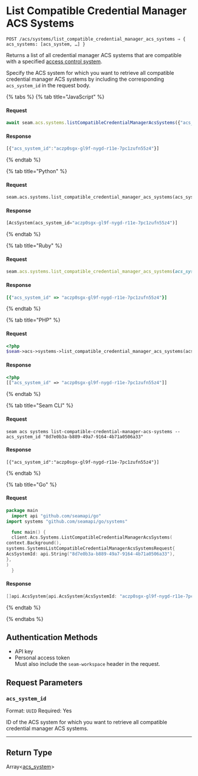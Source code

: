 # List Compatible Credential Manager ACS Systems

```
POST /acs/systems/list_compatible_credential_manager_acs_systems ⇒ { acs_systems: [acs_system, …] }
```

Returns a list of all credential manager ACS systems that are compatible with a specified
[access control system](https://docs.seam.co/latest/capability-guides/access-systems).

Specify the ACS system for which you want to retrieve all compatible credential manager ACS
systems by including the corresponding `acs_system_id` in the request body.

{% tabs %}
{% tab title="JavaScript" %}
#### Request

```javascript
await seam.acs.systems.listCompatibleCredentialManagerAcsSystems({"acs_system_id":"8d7e0b3a-b889-49a7-9164-4b71a0506a33"})
```

#### Response

```javascript
[{"acs_system_id":"aczp0sgx-gl9f-nygd-r11e-7pc1zufn55z4"}]
```
{% endtab %}

{% tab title="Python" %}
#### Request

```python
seam.acs.systems.list_compatible_credential_manager_acs_systems(acs_system_id="8d7e0b3a-b889-49a7-9164-4b71a0506a33")
```

#### Response

```python
[AcsSystem(acs_system_id="aczp0sgx-gl9f-nygd-r11e-7pc1zufn55z4")]
```
{% endtab %}

{% tab title="Ruby" %}
#### Request

```ruby
seam.acs.systems.list_compatible_credential_manager_acs_systems(acs_system_id: "8d7e0b3a-b889-49a7-9164-4b71a0506a33")
```

#### Response

```ruby
[{"acs_system_id" => "aczp0sgx-gl9f-nygd-r11e-7pc1zufn55z4"}]
```
{% endtab %}

{% tab title="PHP" %}
#### Request

```php
<?php
$seam->acs->systems->list_compatible_credential_manager_acs_systems(acs_system_id: "8d7e0b3a-b889-49a7-9164-4b71a0506a33")
```

#### Response

```php
<?php
[["acs_system_id" => "aczp0sgx-gl9f-nygd-r11e-7pc1zufn55z4"]]
```
{% endtab %}

{% tab title="Seam CLI" %}
#### Request

```seam_cli
seam acs systems list-compatible-credential-manager-acs-systems --acs_system_id "8d7e0b3a-b889-49a7-9164-4b71a0506a33"
```

#### Response

```seam_cli
[{"acs_system_id":"aczp0sgx-gl9f-nygd-r11e-7pc1zufn55z4"}]
```
{% endtab %}

{% tab title="Go" %}
#### Request

```go
package main
  import api "github.com/seamapi/go"
import systems "github.com/seamapi/go/systems"

  func main() {
  client.Acs.Systems.ListCompatibleCredentialManagerAcsSystems(
context.Background(),
systems.SystemsListCompatibleCredentialManagerAcsSystemsRequest{
AcsSystemId: api.String("8d7e0b3a-b889-49a7-9164-4b71a0506a33"),
},
)
  }
```

#### Response

```go
[]api.AcsSystem{api.AcsSystem{AcsSystemId: "aczp0sgx-gl9f-nygd-r11e-7pc1zufn55z4"}}
```
{% endtab %}

{% endtabs %}

## Authentication Methods

- API key
- Personal access token
  <br>Must also include the `seam-workspace` header in the request.

## Request Parameters

### `acs_system_id`

Format: `UUID`
Required: Yes

ID of the ACS system for which you want to retrieve all compatible credential manager ACS systems.

***

## Return Type

Array<[acs\_system](./)>
